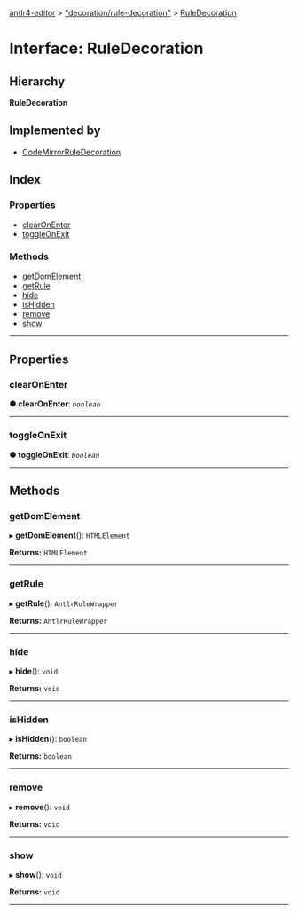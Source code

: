 [antlr4-editor](../README.md) > ["decoration/rule-decoration"](../modules/_decoration_rule_decoration_.md) > [RuleDecoration](../interfaces/_decoration_rule_decoration_.ruledecoration.md)

# Interface: RuleDecoration

## Hierarchy

**RuleDecoration**

## Implemented by

* [CodeMirrorRuleDecoration](../classes/_implementations_codemirror_decoration_codemirror_rule_decoration_.codemirrorruledecoration.md)

## Index

### Properties

* [clearOnEnter](_decoration_rule_decoration_.ruledecoration.md#clearonenter)
* [toggleOnExit](_decoration_rule_decoration_.ruledecoration.md#toggleonexit)

### Methods

* [getDomElement](_decoration_rule_decoration_.ruledecoration.md#getdomelement)
* [getRule](_decoration_rule_decoration_.ruledecoration.md#getrule)
* [hide](_decoration_rule_decoration_.ruledecoration.md#hide)
* [isHidden](_decoration_rule_decoration_.ruledecoration.md#ishidden)
* [remove](_decoration_rule_decoration_.ruledecoration.md#remove)
* [show](_decoration_rule_decoration_.ruledecoration.md#show)

---

## Properties

<a id="clearonenter"></a>

###  clearOnEnter

**● clearOnEnter**: *`boolean`*

___
<a id="toggleonexit"></a>

###  toggleOnExit

**● toggleOnExit**: *`boolean`*

___

## Methods

<a id="getdomelement"></a>

###  getDomElement

▸ **getDomElement**(): `HTMLElement`

**Returns:** `HTMLElement`

___
<a id="getrule"></a>

###  getRule

▸ **getRule**(): `AntlrRuleWrapper`

**Returns:** `AntlrRuleWrapper`

___
<a id="hide"></a>

###  hide

▸ **hide**(): `void`

**Returns:** `void`

___
<a id="ishidden"></a>

###  isHidden

▸ **isHidden**(): `boolean`

**Returns:** `boolean`

___
<a id="remove"></a>

###  remove

▸ **remove**(): `void`

**Returns:** `void`

___
<a id="show"></a>

###  show

▸ **show**(): `void`

**Returns:** `void`

___

